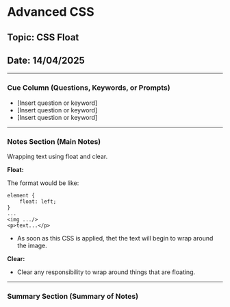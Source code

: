# Advanced CSS

## Topic: CSS Float

## Date: 14/04/2025

---

### Cue Column (Questions, Keywords, or Prompts)

- [Insert question or keyword]
- [Insert question or keyword]
- [Insert question or keyword]

---

### Notes Section (Main Notes)

Wrapping text using float and clear.

**Float:**

The format would be like:
```
element {
    float: left;
}
...
<img .../>
<p>text...</p>
```
- As soon as this CSS is applied, thet the text will begin to wrap around the image.

**Clear:**
- Clear any responsibility to wrap around things that are floating.

---

### Summary Section (Summary of Notes) 

